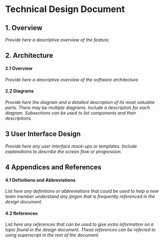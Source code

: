 # Technical Design Document

## 1. Overview

_Provide here a descriptive overview of the feature._

## 2. Architecture

#### 2.1 Overview

_Provide here a descriptive overview of the software architecture._

#### 2.2 Diagrams

_Provide here the diagram and a detailed description of its most valuable parts. There may be multiple diagrams. Include a description for each diagram. Subsections can be used to list components and their descriptions._

## 3 User Interface Design

_Provide here any user interface mock-ups or templates. Include explanations to describe the screen flow or progression._

## 4 Appendices and References

#### 4.1 Definitions and Abbreviations

_List here any definitions or abbreviations that could be used to help a new team member understand any jargon that is frequently referenced in the design document._

#### 4.2 References

_List here any references that can be used to give extra information on a topic found in the design document. These references can be referred to using superscript in the rest of the document._
